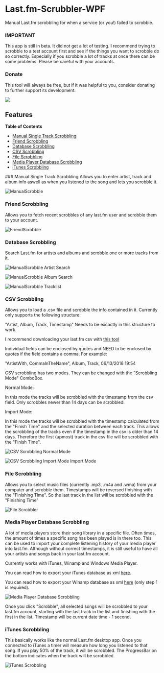 # Last.fm-Scrubbler-WPF
Manual Last.fm scrobbling for when a service (or you!) failed to scrobble.
### IMPORTANT
This app is still in beta. It did not get a lot of testing. I recommend trying to scrobble to a test account first and see if the things you want to scrobble do so correctly. Especially if you scrobble a lot of tracks at once there can be some problems. Please be careful with your accounts.
### Donate ###
This tool will always be free, but if it was helpful to you, consider donating to further support its development.

[![](https://www.paypalobjects.com/en_US/i/btn/btn_donateCC_LG.gif)](https://www.paypal.com/cgi-bin/webscr?cmd=_s-xclick&hosted_button_id=2B2EPP7NNKBYW)

## Features

**Table of Contents**

- [Manual Single Track Scrobbling](#Manual-Single-Track-Scrobbling)
- [Friend Scrobbling](#Friend-Scrobbling)
- [Database Scrobbling](#Database-Scrobbling)
- [CSV Scrobbling](#CSV-Scrobbling)
- [File Scrobbling](#File-Scrobbling)
- [Media Player Database Scrobbling](#Media-Player-Database-Scrobbling)
- [iTunes Scrobbling](#iTunes-Scrobbling)

<a name="Manual Scrobbling"/>
### Manual Single Track Scrobbling
Allows you to enter artist, track and album info aswell as when you listened to the song and lets you scrobble it.

![ManualScrobble](https://ibin.co/2jj4riPWJvZB.png)
<a name="Friend Scrobbling"/>
### Friend Scrobbling
Allows you to fetch recent scrobbles of any last.fm user and scrobble them to your account.

![FriendScrobble](https://imagebin.ca/2jj5WvbSDVRp/FriendScrobble.png)
<a name="Database Scrobbling"/>
### Database Scrobbling
Search Last.fm for artists and albums and scrobble one or more tracks from it.

![ManualScrobble Artist Search](https://ibin.co/2jj5mE7b1g6j.png)

![ManualScrobble Album Search](https://ibin.co/2jj5zxquKBgv.png)

![ManualScrobble Tracklist](https://ibin.co/2jj6BpRDoGFl.png)
<a name="CSV Scrobbling"/>
### CSV Scrobbling
Allows you to load a .csv file and scrobble the info contained in it.
Currently only supports the following structure:

"Artist, Album, Track, Timestamp"
Needs to be excactly in this structure to work.

I recommend downloading your last.fm csv with [this tool](http://benjaminbenben.com/lastfm-to-csv/)

Individual fields can be enclosed by quotes and NEED to be enclosed by quotes if the field contains a comma.
For example:

"ArtistWith, CommaInTheName", Album, Track, 06/13/2016 19:54 

CSV scrobbling has two modes. They can be changed with the "Scrobbling Mode" ComboBox.

Normal Mode:

In this mode the tracks will be scrobbled with the timestamp from the csv field. Only scrobbles newer than 14 days can be scrobbled.


Import Mode:

In this mode the tracks will be scrobbled with the timestamp calculated from the "Finish Time" and the selected duration between each track. This allows the scrobbling of the tracks even if the timestamp in the csv is older than 14 days. Therefore the first (upmost) track in the csv file will be scrobbled with the "Finish Time".

![CSV Scrobbling](https://ibin.co/2ugcrHqbpbu6.png)
Normal Mode

![CSV Scrobbling Import Mode](https://ibin.co/2kXudUqJloTY.png)
Import Mode
<a name="File Scrobbling"/>
### File Scrobbling
Allows you to select music files (currently .mp3, .m4a and .wma) from your computer and scrobble them.
Timestamps will be reversed finishing with the "Finishing Time". So the last track in the list will be scrobbled with the "Finishing Time"

![File Scrobbler](https://ibin.co/2kz1FH1Htpm8.png)
<a name="Media Player Database Scrobbling"/>
### Media Player Database Scrobbling
A lot of media players store their song library in a specific file. Often times, the amount of times a specific song has been played is in there too. This can be used to import your complete listening history of your media player into last.fm. Although without correct timestamps, it is still useful to have all your artists and songs back in your last.fm account.

Currently works with iTunes, Winamp and Windows Media Player. 

You can read how to export your iTunes database as xml [here](http://ccm.net/faq/42531-enable-the-sharing-of-itunes-library-xml-with-other-applications).

You can read how to export your Winamp database as xml [here](http://forums.winamp.com/showthread.php?t=334048) (only step 1 is required).

![Media Player Database Scrobbling](https://ibin.co/2ueEB36aAC75.png)

Once you click "Scrobble", all selected songs will be scrobbled to your last.fm account, starting with the last track in the list and finishing with the first in the list. Timestamp will be current date time - 1 second.
<a name="iTunes Scrobbling"/>
### iTunes Scrobbling
This basically works like the normal Last.fm desktop app. Once you connected to iTunes a timer will measure how long you listened to that song. If you play 50% of the track, it will be scrobbled. The ProgressBar on the bottom indicates when the track will be scrobbled.

![iTunes Scrobbling](https://ibin.co/30cuCVX33Gke.png)
